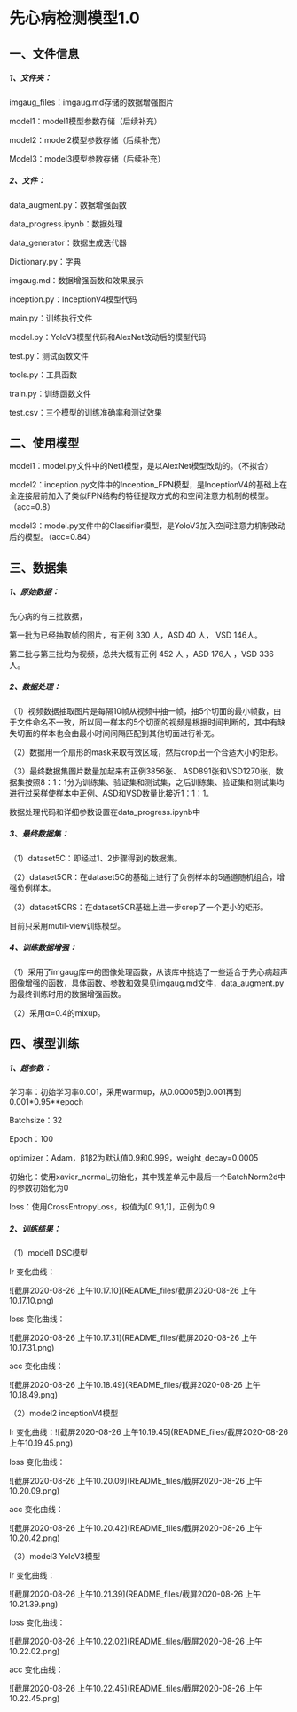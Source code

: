 # 先心病检测模型1.0

## 一、文件信息

##### 1、文件夹：

imgaug_files：imgaug.md存储的数据增强图片

model1：model1模型参数存储（后续补充）

model2：model2模型参数存储（后续补充）

Model3：model3模型参数存储（后续补充）

##### 2、文件：

data_augment.py：数据增强函数

data_progress.ipynb：数据处理

data_generator：数据生成迭代器

Dictionary.py：字典

imgaug.md：数据增强函数和效果展示

inception.py：InceptionV4模型代码

main.py：训练执行文件

model.py：YoloV3模型代码和AlexNet改动后的模型代码

test.py：测试函数文件

tools.py：工具函数

train.py：训练函数文件

test.csv：三个模型的训练准确率和测试效果

## 二、使用模型

model1：model.py文件中的Net1模型，是以AlexNet模型改动的。（不拟合）

model2：inception.py文件中的Inception_FPN模型，是InceptionV4的基础上在全连接层前加入了类似FPN结构的特征提取方式的和空间注意力机制的模型。（acc=0.8）

model3：model.py文件中的Classifier模型，是YoloV3加入空间注意力机制改动后的模型。（acc=0.84）

## 三、数据集

##### 1、原始数据：

先心病的有三批数据，

第一批为已经抽取帧的图片，有正例 330 人，ASD 40 人， VSD 146人。

第二批与第三批均为视频，总共大概有正例 452 人 ，ASD 176人 ，VSD 336人。

##### 2、数据处理：

（1）视频数据抽取图片是每隔10帧从视频中抽一帧，抽5个切面的最小帧数，由于文件命名不一致，所以同一样本的5个切面的视频是根据时间判断的，其中有缺失切面的样本也会由最小时间间隔匹配到其他切面进行补充。

（2）数据用一个扇形的mask来取有效区域，然后crop出一个合适大小的矩形。

（3）最终数据集图片数量加起来有正例3856张、 ASD891张和VSD1270张，数据集按照8：1：1分为训练集、验证集和测试集，之后训练集、验证集和测试集均进行过采样使样本中正例、ASD和VSD数量比接近1：1：1。

数据处理代码和详细参数设置在data_progress.ipynb中

##### 3、最终数据集：

（1）dataset5C：即经过1、2步骤得到的数据集。

（2）dataset5CR：在dataset5C的基础上进行了负例样本的5通道随机组合，增强负例样本。

（3）dataset5CRS：在dataset5CR基础上进一步crop了一个更小的矩形。

目前只采用mutil-view训练模型。

##### 4、训练数据增强：

（1）采用了imgaug库中的图像处理函数，从该库中挑选了一些适合于先心病超声图像增强的函数，具体函数、参数和效果见imgaug.md文件，data_augment.py为最终训练时用的数据增强函数。

（2）采用α=0.4的mixup。

## 四、模型训练

##### 1、超参数：

学习率：初始学习率0.001，采用warmup，从0.00005到0.001再到0.001*0.95**epoch

Batchsize：32

Epoch：100

optimizer：Adam，β1β2为默认值0.9和0.999，weight_decay=0.0005

初始化：使用xavier_normal_初始化，其中残差单元中最后一个BatchNorm2d中的参数初始化为0

loss：使用CrossEntropyLoss，权值为[0.9,1,1]，正例为0.9

##### 2、训练结果：

（1）model1 DSC模型

lr 变化曲线：

![截屏2020-08-26 上午10.17.10](README_files/截屏2020-08-26 上午10.17.10.png)

loss 变化曲线：

![截屏2020-08-26 上午10.17.31](README_files/截屏2020-08-26 上午10.17.31.png)

acc 变化曲线：

![截屏2020-08-26 上午10.18.49](README_files/截屏2020-08-26 上午10.18.49.png)

（2）model2 inceptionV4模型

lr 变化曲线：![截屏2020-08-26 上午10.19.45](README_files/截屏2020-08-26 上午10.19.45.png)

loss 变化曲线：

![截屏2020-08-26 上午10.20.09](README_files/截屏2020-08-26 上午10.20.09.png)

acc 变化曲线：

![截屏2020-08-26 上午10.20.42](README_files/截屏2020-08-26 上午10.20.42.png)

（3）model3 YoloV3模型

lr 变化曲线：

![截屏2020-08-26 上午10.21.39](README_files/截屏2020-08-26 上午10.21.39.png)

loss 变化曲线：

![截屏2020-08-26 上午10.22.02](README_files/截屏2020-08-26 上午10.22.02.png)

acc 变化曲线：

![截屏2020-08-26 上午10.22.45](README_files/截屏2020-08-26 上午10.22.45.png)

